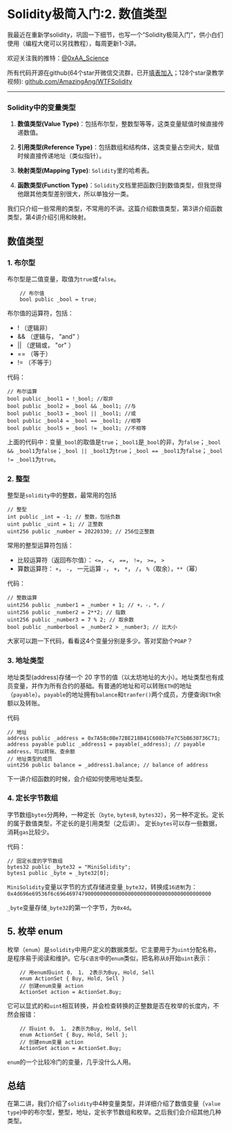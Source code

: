 # Solidity极简入门:2. 数值类型

我最近在重新学solidity，巩固一下细节，也写一个“Solidity极简入门”，供小白们使用（编程大佬可以另找教程），每周更新1-3讲。

欢迎关注我的推特：[@0xAA_Science](https://twitter.com/0xAA_Science)

所有代码开源在github(64个star开微信交流群，已开[填表加入](https://docs.google.com/forms/d/e/1FAIpQLSe4KGT8Sh6sJ7hedQRuIYirOoZK_85miz3dw7vA1-YjodgJ-A/viewform)；128个star录教学视频): [github.com/AmazingAng/WTFSolidity](https://github.com/AmazingAng/WTFSolidity)

-----

### Solidity中的变量类型
1. **数值类型(Value Type)**：包括布尔型，整数型等等，这类变量赋值时候直接传递数值。

2. **引用类型(Reference Type)**：包括数组和结构体，这类变量占空间大，赋值时候直接传递地址（类似指针）。

3. **映射类型(Mapping Type)**: `Solidity`里的哈希表。

4. **函数类型(Function Type)**：`Solidity`文档里把函数归到数值类型，但我觉得他跟其他类型差别很大，所以单独分一类。

我们只介绍一些常用的类型，不常用的不讲。这篇介绍数值类型，第3讲介绍函数类型，第4讲介绍引用和映射。

## 数值类型
### 1. 布尔型
布尔型是二值变量，取值为`true`或`false`。
```
    // 布尔值
    bool public _bool = true;
```
布尔值的运算符，包括：

- ! （逻辑非）
- && （逻辑与， "and" ）
- || （逻辑或， "or" ）
- == （等于）
- != （不等于）

代码：

    // 布尔运算
    bool public _bool1 = !_bool; //取非
    bool public _bool2 = _bool && _bool1; //与
    bool public _bool3 = _bool || _bool1; //或
    bool public _bool4 = _bool == _bool1; //相等
    bool public _bool5 = _bool != _bool1; //不相等
上面的代码中：变量`_bool`的取值是`true`；`_bool1`是`_bool`的非，为`false`；`_bool && _bool1`为`false`；`_bool || _bool1`为`true`；`_bool == _bool1`为`false`；`_bool != _bool1`为`true`。

### 2. 整型
整型是`solidity`中的整数，最常用的包括

    // 整型
    int public _int = -1; // 整数，包括负数
    uint public _uint = 1; // 正整数
    uint256 public _number = 20220330; // 256位正整数

常用的整型运算符包括：

- 比较运算符（返回布尔值）： `<=`， `<`， `==`， `!=`， `>=`， `>` 
- 算数运算符： `+`， `-`， 一元运算 `-`， `+`， `*`， `/`， `%`（取余），`**`（幂）

代码：

    // 整数运算
    uint256 public _number1 = _number + 1; // +，-，*，/
    uint256 public _number2 = 2**2; // 指数
    uint256 public _number3 = 7 % 2; // 取余数
    bool public _numberbool = _number2 > _number3; // 比大小

大家可以跑一下代码，看看这4个变量分别是多少。答对奖励个`POAP`？

### 3. 地址类型
地址类型(address)存储一个 20 字节的值（以太坊地址的大小）。地址类型也有成员变量，并作为所有合约的基础。有普通的地址和可以转账`ETH`的地址（`payable`）。`payable`的地址拥有`balance`和`tranfer()`两个成员，方便查询`ETH`余额以及转账。

代码

    // 地址
    address public _address = 0x7A58c0Be72BE218B41C608b7Fe7C5bB630736C71;
    address payable public _address1 = payable(_address); // payable address，可以转账、查余额
    // 地址类型的成员
    uint256 public balance = _address1.balance; // balance of address

下一讲介绍函数的时候，会介绍如何使用地址类型。

### 4. 定长字节数组
字节数组`bytes`分两种，一种定长（`byte`, `bytes8`, `bytes32`），另一种不定长。定长的属于数值类型，不定长的是引用类型（之后讲）。
定长`bytes`可以存一些数据，消耗`gas`比较少。

代码：

    // 固定长度的字节数组
    bytes32 public _byte32 = "MiniSolidity"; 
    bytes1 public _byte = _byte32[0]; 

`MiniSolidity`变量以字节的方式存储进变量`_byte32`，转换成`16进制`为：`0x4d696e69536f6c69646974790000000000000000000000000000000000000000`

`_byte`变量存储`_byte32`的第一个字节，为`0x4d`。

## 5. 枚举 enum
枚举（`enum`）是`solidity`中用户定义的数据类型。它主要用于为`uint`分配名称，是程序易于阅读和维护。它与`C语言`中的`enum`类似，把名称从`0`开始`uint`表示：
```
    // 用enum将uint 0， 1， 2表示为Buy, Hold, Sell
    enum ActionSet { Buy, Hold, Sell }
    // 创建enum变量 action
    ActionSet action = ActionSet.Buy;
```
它可以显式的和`uint`相互转换，并会检查转换的正整数是否在枚举的长度内，不然会报错：
```
    // 将uint 0， 1， 2表示为Buy, Hold, Sell
    enum ActionSet { Buy, Hold, Sell };
    // 创建enum变量 action
    ActionSet action = ActionSet.Buy;
```
`enum`的一个比较冷门的变量，几乎没什么人用。

## 总结
在第二讲，我们介绍了`solidity`中4种变量类型，并详细介绍了数值变量（`value type`)中的布尔型，整型，地址，定长字节数组和枚举。之后我们会介绍其他几种类型。

